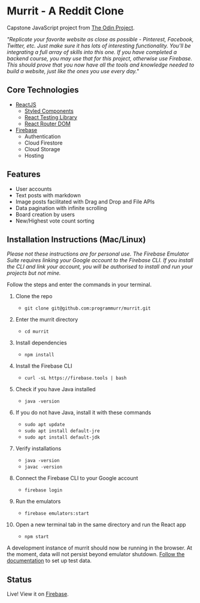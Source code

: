 # Murrit - A Reddit Clone

Capstone JavaScript project from [The Odin Project](https://www.theodinproject.com/paths/full-stack-javascript/courses/javascript/lessons/final-project).

*"Replicate your favorite website as close as possible - Pinterest, Facebook, Twitter, etc. Just make sure it has lots of interesting functionality. You’ll be integrating a full array of skills into this one. If you have completed a backend course, you may use that for this project, otherwise use Firebase. This should prove that you now have all the tools and knowledge needed to build a website, just like the ones you use every day."*

## Core Technologies
- [ReactJS](https://reactjs.org/)
  - [Styled Components](https://styled-components.com/)
  - [React Testing Library](https://testing-library.com/docs/react-testing-library/intro/)
  - [React Router DOM](https://reactrouter.com/)
- [Firebase](https://firebase.google.com/)
  - Authentication
  - Cloud Firestore
  - Cloud Storage
  - Hosting

## Features
- User accounts
- Text posts with markdown
- Image posts facilitated with Drag and Drop and File APIs
- Data pagination with infinite scrolling
- Board creation by users
- New/Highest vote count sorting

## Installation Instructions (Mac/Linux)

*Please not these instructions are for personal use. The Firebase Emulator Suite requires linking your Google account
to the Firebase CLI. If you install the CLI and link your account, you will be authorised to install and run your
projects but not mine.*

Follow the steps and enter the commands in your terminal.  

1. Clone the repo
    - `git clone git@github.com:programmurr/murrit.git`

2. Enter the murrit directory
    - `cd murrit`

3. Install dependencies
    - `npm install`

4. Install the Firebase CLI
    - `curl -sL https://firebase.tools | bash`

5. Check if you have Java installed
    - `java -version`

6. If you do not have Java, install it with these commands
    - `sudo apt update`
    - `sudo apt install default-jre`
    - `sudo apt install default-jdk`

7. Verify installations
    - `java -version`
    - `javac -version`

8. Connect the Firebase CLI to your Google account
    - `firebase login`

9. Run the emulators
    - `firebase emulators:start`

10. Open a new terminal tab in the same directory and run the React app
    - `npm start`

A development instance of murrit should now be running in 
the browser. At the moment, data will not persist beyond emulator
shutdown. [Follow the documentation](https://firebase.google.com/docs/emulator-suite/install_and_configure#startup) to set up test data.

## Status

Live! View it on [Firebase](https://murrit-ec42e.web.app).
